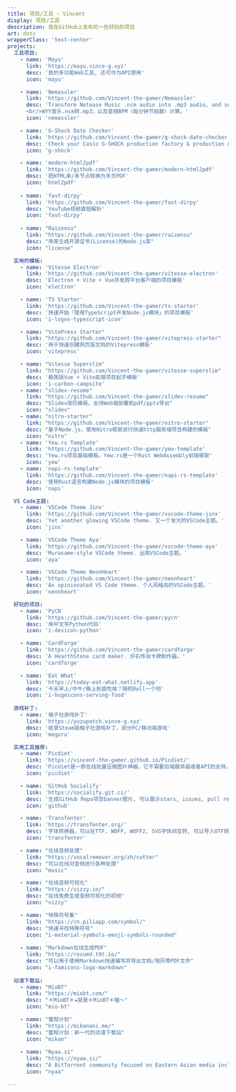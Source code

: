 ```yaml
---
title: 项目/工具 - Vincent
display: 项目/工具
description: 我在GitHub上发布的一些好玩的项目
art: dots
wrapperClass: 'text-center'
projects:
  工具项目:
    - name: 'Mayu'
      link: 'https://mayu.vince-g.xyz'
      desc: '我的多功能Web工具, 还可作为API使用'
      icon: 'mayu'

    - name: 'Nemassler'
      link: 'https://github.com/Vincent-the-gamer/Nemassler'
      desc: 'Transform Netease Music .ncm audio into .mp3 audio, and support .mp3 BPM calculation。
      <br/>WYY音乐.ncm转.mp3，以及音频BPM（每分钟节拍数）计算。'
      icon: 'nemassler'

    - name: 'G-Shock Date Checker'
      link: 'https://github.com/Vincent-the-gamer/g-shock-date-checker'
      desc: 'Check your Casio G-SHOCK production factory & production date. <br/>查询你的卡西欧G-Shock手表的产地和生产日期。'
      icon: 'g-shock'

    - name: 'modern-html2pdf'
      link: 'https://github.com/Vincent-the-gamer/modern-html2pdf'
      desc: '把HTML单/多节点转换为多页PDF'
      icon: 'html2pdf'
      
    - name: 'fast-dirpy'
      link: 'https://github.com/Vincent-the-gamer/fast-dirpy'
      desc: 'YouTube视频直链解析'
      icon: 'fast-dirpy'
    
    - name: "Raizensu"
      link: "https://github.com/Vincent-the-gamer/raizensu"
      desc: "用来生成开源证书(License)的Node.js库"
      icon: "license"

  实用的模板:
    - name: 'Vitesse Electron'
      link: 'https://github.com/Vincent-the-gamer/vitesse-electron'
      desc: 'Electron + Vite + Vue开发跨平台客户端的项目模板'
      icon: 'electron'

    - name: 'TS Starter'
      link: 'https://github.com/Vincent-the-gamer/ts-starter'
      desc: '快速开始「使用TypeScript开发Node.js模块」的项目模板'
      icon: 'i-logos-typescript-icon'

    - name: "VitePress Starter"
      link: "https://github.com/Vincent-the-gamer/vitepress-starter"
      desc: '用于快速创建网页版文档的Vitepress模板'
      icon: 'vitepress'

    - name: "Vitesse Superslim"
      link: "https://github.com/Vincent-the-gamer/vitesse-superslim"
      desc: '极简版Vue + Vite前端项目起手模板'
      icon: 'i-carbon-campsite'
    - name: "slidev-resume"
      link: "https://github.com/Vincent-the-gamer/slidev-resume"
      desc: "Slidev简历模板，支持Web端部署和pdf/pptx导出"
      icon: "slidev"
    - name: "nitro-starter"
      link: "https://github.com/Vincent-the-gamer/nitro-starter"
      desc: "基于Node.js，使用Nitro框架进行快速http服务端项目构建的模板"
      icon: "nitro"
    - name: 'Yew.rs Template'
      link: 'https://github.com/Vincent-the-gamer/yew-template'
      desc: 'Yew.rs项目基础模板。Yew.rs是一个Rust WebAssembly前端框架'
      icon: 'yew'
    - name: 'napi-rs-template'
      link: 'https://github.com/Vincent-the-gamer/napi-rs-template'
      desc: '使用Rust语言构建Node.js模块的项目模板'
      icon: 'napi'

  VS Code主题:
    - name: 'VSCode Theme Jinx'
      link: 'https://github.com/Vincent-the-gamer/vscode-theme-jinx'
      desc: 'Yet another glowing VSCode theme. 又一个发光的VSCode主题。'
      icon: 'jinx'

    - name: 'VSCode Theme Aya'
      link: 'https://github.com/Vincent-the-gamer/vscode-theme-aya'
      desc: 'Murasame-style VSCode theme. 丛雨VSCode主题。'
      icon: 'aya'

    - name: 'VSCode Theme NeonHeart'
      link: 'https://github.com/Vincent-the-gamer/neonheart'
      desc: 'An opinionated VS Code theme. 个人风格向的VSCode主题。'
      icon: 'neonheart'

  好玩的项目:
    - name: 'PyCN'
      link: 'https://github.com/Vincent-the-gamer/pycn'
      desc: '用中文写Python代码'
      icon: 'i-devicon-python'

    - name: 'CardForge'
      link: 'https://github.com/Vincent-the-gamer/cardforge'
      desc: 'A HearthStone card maker. 炉石传说卡牌制作器。'
      icon: 'cardforge'

    - name: 'Eat What'
      link: 'https://today-eat-what.netlify.app'
      desc: '今天早上/中午/晚上到底吃啥？随机Roll一个吧'
      icon: 'i-hugeicons-serving-food'
  
  游戏补丁:
    - name: '柚子社游戏补丁'
      link: 'https://yuzupatch.vince-g.xyz'
      desc: '收录Steam版柚子社游戏补丁，部分PC/移动端游戏'
      icon: 'meguru'

  实用工具推荐:
    - name: 'Picdiet'
      link: 'https://vincent-the-gamer.github.io/Picdiet/'
      desc: 'Picdiet是一款在线批量压缩图片神器，它不需要后端服务器或者API的支持，仅通过你的浏览器来压缩图片大小。'
      icon: 'picdiet'

    - name: 'GitHub Socialify'
      link: 'https://socialify.git.ci/'
      desc: '生成GitHub Repo项目banner图片, 可以展示stars, issues, pull requests等信息'
      icon: 'github'

    - name: 'Transfonter'
      link: 'https://transfonter.org/'
      desc: '字体转换器，可以在TTF, WOFF, WOFF2, SVG字体间互转, 可以导入OTF转成其它格式。'
      icon: 'transfonter'

    - name: "在线音频处理"
      link: "https://vocalremover.org/zh/cutter"
      desc: "可以在线对音频进行各种处理"
      icon: "music"

    - name: "在线音频可视化"
      link: "https://vizzy.io/"
      desc: "在线免费生成音频可视化的视频"
      icon: "vizzy"

    - name: "特殊符号集"
      link: "https://cn.piliapp.com/symbol/"
      desc: "快速寻找特殊符号"
      icon: "i-material-symbols-emoji-symbols-rounded"
    
    - name: "Markdown在线生成PDF"
      link: "https://resumd.t9t.io/"
      desc: "可以用于使用Markdown快速编写并导出文档/简历等PDF文件"
      icon: "i-famicons-logo-markdown"
  
  动漫下载站:
    - name: "MioBT"
      link: "https://miobt.com/"
      desc: "＊MioBT＊★就是＊MioBT＊喵～"
      icon: "mio-bt"

    - name: "蜜柑计划"
      link: "https://mikanani.me/"
      desc: "蜜柑计划：新一代的动漫下载站"
      icon: "mikan"
    
    - name: "Nyaa.si"
      link: "https://nyaa.si/"
      desc: "A BitTorrent community focused on Eastern Asian media including anime, manga, music, and more"
      icon: "nyaa"

---
```


<!-- @layout-full-width -->

<ListProjects :projects="frontmatter.projects" />

